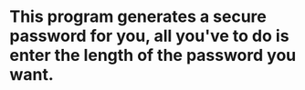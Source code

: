# This program generates a secure password for you, all you've to do is enter the length of the password you want.
